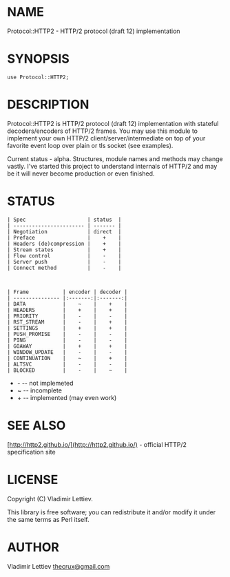 # NAME

Protocol::HTTP2 - HTTP/2 protocol (draft 12) implementation

# SYNOPSIS

    use Protocol::HTTP2;

# DESCRIPTION

Protocol::HTTP2 is HTTP/2 protocol (draft 12) implementation with stateful
decoders/encoders of HTTP/2 frames. You may use this module to implement your
own HTTP/2 client/server/intermediate on top of your favorite event loop over
plain or tls socket (see examples).

Current status - alpha. Structures, module names and methods may change vastly.
I've started this project to understand internals of HTTP/2 and may be it will
never become production or even finished.

# STATUS

    | Spec                    | status  |
    | ----------------------- | ------- |
    | Negotiation             | direct  |
    | Preface                 |    +    |
    | Headers (de)compression |    +    |
    | Stream states           |    +    |
    | Flow control            |    -    |
    | Server push             |    -    |
    | Connect method          |    -    |



    | Frame           | encoder | decoder |
    | --------------- |:-------:|:-------:|
    | DATA            |    ~    |    +    |
    | HEADERS         |    +    |    +    |
    | PRIORITY        |    -    |    -    |
    | RST_STREAM      |    -    |    +    |
    | SETTINGS        |    +    |    +    |
    | PUSH_PROMISE    |    -    |    -    |
    | PING            |    -    |    -    |
    | GOAWAY          |    +    |    +    |
    | WINDOW_UPDATE   |    -    |    -    |
    | CONTINUATION    |    ~    |    +    |
    | ALTSVC          |    -    |    -    |
    | BLOCKED         |    -    |    ~    |



- \- -- not implemeted
- ~ -- incomplete
- \+ -- implemented (may even work)

# SEE ALSO

[http://http2.github.io/](http://http2.github.io/) - official HTTP/2 specification site

# LICENSE

Copyright (C) Vladimir Lettiev.

This library is free software; you can redistribute it and/or modify
it under the same terms as Perl itself.

# AUTHOR

Vladimir Lettiev <thecrux@gmail.com>
